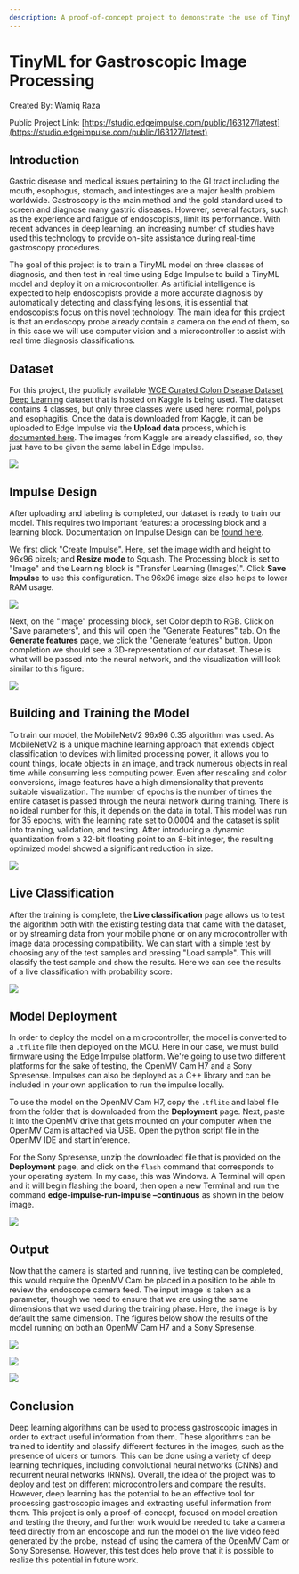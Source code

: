 ```yaml
---
description: A proof-of-concept project to demonstrate the use of TinyML in gastroscopic disease identification and diagnosis.
---
```


# TinyML for Gastroscopic Image Processing 

Created By:
Wamiq Raza 

Public Project Link:
[https://studio.edgeimpulse.com/public/163127/latest](https://studio.edgeimpulse.com/public/163127/latest)

## Introduction

Gastric disease and medical issues pertaining to the GI tract including the mouth, esophogus, stomach, and intestinges are a major health problem worldwide. Gastroscopy is the main method and the gold standard used to screen and diagnose many gastric diseases. However, several factors, such as the experience and fatigue of endoscopists, limit its performance. With recent advances in deep learning, an increasing number of studies have used this technology to provide on-site assistance during real-time gastroscopy procedures. 

The goal of this project is to train a TinyML model on three classes of diagnosis, and then test in real time using Edge Impulse to build a TinyML model and deploy it on a microcontroller. As artificial intelligence is expected to help endoscopists provide a more accurate diagnosis by automatically detecting and classifying lesions, it is essential that endoscopists focus on this novel technology. The main idea for this project is that an endoscopy probe already contain a camera on the end of them, so in this case we will use computer vision and a microcontroller to assist with real time diagnosis classifications. 

## Dataset

For this project, the publicly available [WCE Curated Colon Disease Dataset Deep Learning](https://www.kaggle.com/datasets/francismon/curated-colon-dataset-for-deep-learning) dataset that is hosted on Kaggle is being used. The dataset contains 4 classes, but only three classes were used here: normal, polyps and esophagitis. Once the data is downloaded from Kaggle, it can be uploaded to Edge Impulse via the **Upload data** process, which is [documented here](https://docs.edgeimpulse.com/docs/edge-impulse-studio/data-acquisition/uploader).  The images from Kaggle are already classified, so, they just have to be given the same label in Edge Impulse. 

![](.gitbook/assets/tinyml-gastroscopic-image-processing/data-acquisition.jpg)

## Impulse Design

After uploading and labeling is completed, our dataset is ready to train our model. This requires two important features: a processing block and a learning block. Documentation on Impulse Design can be [found here](https://docs.edgeimpulse.com/docs/edge-impulse-studio/create-impulse).

We first click "Create Impulse". Here, set the image width and height to 96x96 pixels; and **Resize mode** to Squash. The Processing block is set to "Image" and the Learning block is "Transfer Learning (Images)". Click **Save Impulse** to use this configuration. The 96x96 image size also helps to lower RAM usage.

![](.gitbook/assets/tinyml-gastroscopic-image-processing/impulse-design.jpg)

Next, on the "Image" processing block, set Color depth to RGB. Click on "Save parameters", and this will open the "Generate Features" tab. On the **Generate features** page, we click the "Generate features" button. Upon completion we should see a 3D-representation of our dataset. These is what will be passed into the neural network, and the visualization will look similar to this figure:

![](.gitbook/assets/tinyml-gastroscopic-image-processing/generate-features.jpg)

## Building and Training the Model

To train our model, the MobileNetV2 96x96 0.35 algorithm was used. As MobileNetV2 is a unique machine learning approach that extends object classification to devices with limited processing power, it allows you to count things, locate objects in an image, and track numerous objects in real time while consuming less computing power. Even after rescaling and color conversions, image features have a high dimensionality that prevents suitable visualization. The number of epochs is the number of times the entire dataset is passed through the neural network during training. There is no ideal number for this, it depends on the data in total. This model was run for 35 epochs, with the learning rate set to 0.0004 and the dataset is split into training, validation, and testing. After introducing a dynamic quantization from a 32-bit floating point to an 8-bit integer, the resulting optimized model showed a significant reduction in size.

![](.gitbook/assets/tinyml-gastroscopic-image-processing/nn-settings.jpg)

## Live Classification

After the training is complete, the **Live classification** page allows us to test the algorithm both with the existing testing data that came with the dataset, or by streaming data from your mobile phone or on any microcontroller with image data processing compatibility. We can start with a simple test by choosing any of the test samples and pressing "Load sample". This will classify the test sample and show the results. Here we can see the results of a live classification with probability score:

![](.gitbook/assets/tinyml-gastroscopic-image-processing/live-classification.jpg)

## Model Deployment

In order to deploy the model on a microcontroller, the model is converted to a `.tflite` file then deployed on the MCU. Here in our case, we must build firmware using the Edge Impulse platform.  We're going to use two different platforms for the sake of testing, the OpenMV Cam H7 and a Sony Spresense. Impulses can also be deployed as a C++ library and can be included in your own application to run the impulse locally.

To use the model on the OpenMV Cam H7, copy the `.tflite` and label file from the folder that is downloaded from the **Deployment** page. Next, paste it into the OpenMV drive that gets mounted on your computer when the OpenMV Cam is attached via USB. Open the python script file in the OpenMV IDE and start inference. 

For the Sony Spresense, unzip the downloaded file that is provided on the **Deployment** page, and click on the `flash` command that corresponds to your operating system. In my case, this was Windows. A Terminal will open and it will begin flashing the board, then open a new Terminal and run the command **edge-impulse-run-impulse –continuous** as shown in the below image.

![](.gitbook/assets/tinyml-gastroscopic-image-processing/model-deployment.jpg)

## Output

Now that the camera is started and running, live testing can be completed, this would require the OpenMV Cam be placed in a position to be able to review the endoscope camera feed. The input image is taken as a parameter, though we need to ensure that we are using the same dimensions that we used during the training phase. Here, the image is by default the same dimension.  The figures below show the results of the model running on both an OpenMV Cam H7 and a Sony Spresense.

![](.gitbook/assets/tinyml-gastroscopic-image-processing/openmv-classification-1.jpg)

![](.gitbook/assets/tinyml-gastroscopic-image-processing/openmv-classification-2.jpg)

![](.gitbook/assets/tinyml-gastroscopic-image-processing/spresense-classification.jpg)

## Conclusion

Deep learning algorithms can be used to process gastroscopic images in order to extract useful information from them. These algorithms can be trained to identify and classify different features in the images, such as the presence of ulcers or tumors. This can be done using a variety of deep learning techniques, including convolutional neural networks (CNNs) and recurrent neural networks (RNNs). Overall, the idea of the project was to deploy and test on different microcontrollers and compare the results. However, deep learning has the potential to be an effective tool for processing gastroscopic images and extracting useful information from them. This project is only a proof-of-concept, focused on model creation and testing the theory, and further work would be needed to take a camera feed directly from an endoscope and run the model on the live video feed generated by the probe, instead of using the camera of the OpenMV Cam or Sony Spresense.  However, this test does help prove that it is possible to realize this potential in future work.



















